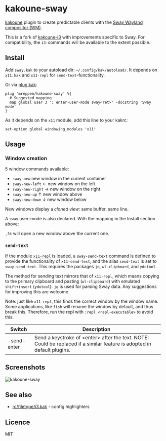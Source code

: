 # kakoune-sway

[kakoune](https://kakoune.org) plugin to create predictable clients with the [Sway Wayland compositor (WM)](https://swaywm.org/).

This is a fork of [kakoune-i3](https://https://github.com/Delapouite/kakoune-i3/) with improvements specific to Sway. For compatibility, the `i3-`commands will be available to the extent possible.

## Install

Add `sway.kak` to your autoload dir: `~/.config/kak/autoload/`.
It depends on `x11.kak` and `x11-repl` for `send-text`-functionality.

Or via [plug.kak](https://github.com/andreyorst/plug.kak):

```
plug 'mreppen/kakoune-sway' %{
  # Suggested mapping
  map global user 3 ': enter-user-mode sway<ret>' -docstring 'Sway mode'
}
```

As it depends on the `x11` module, add this line to your kakrc:

```
set-option global windowing_modules 'x11'
```

## Usage

### Window creation

5 window commands available:

- `sway-new` new window in the current container
- `sway-new-left` ← new window on the left
- `sway-new-right` → new window on the right
- `sway-new-up` ↑ new window above
- `sway-new-down` ↓ new window below

New windows display a _cloned view_: same buffer, same line.

A `sway` user-mode is also declared. With the mapping in the Install section above:

`,3k` will open a new window above the current one.

### `send-text`

If the module [`x11-repl`](https://github.com/mawww/kakoune/blob/master/rc/windowing/repl/x11.kak) is loaded, a `sway-send-text` command is defined to provide the functionality of `x11-send-text`, and the alias `send-text` is set to `sway-send-text`. This requires the packages `jq`, `wl-clipboard`, and `ydotool`.

The method for sending text mirrors that of `x11-repl`, which means copying to the primary clipboard and pasting (`wl-clipboard`) with emulated `shift+insert` (`ydotool`). `jq` is used for parsing Sway data. Any suggestions for improving this are welcome.

Note: just like `x11-repl`, this finds the correct window by the window name. Some applications, like `fish` will rename the window by default, and thus break this. Therefore, run the repl with `:repl <repl-executable>` to avoid this.

| Switch      | Description                                  |
| ----------- | -------------------------------------------- |
| -send-enter | Send a keystroke of \<enter> after the text. NOTE: Could be replaced if a similar feature is adopted in default plugins. |

## Screenshots

![kakoune-sway](https://raw.githubusercontent.com/mreppen/kakoune-sway/master/screenshot.png)

## See also

- [rc/filetype/i3.kak](https://github.com/mawww/kakoune/blob/master/rc/filetype/i3.kak) - config highlighters

## Licence

MIT
